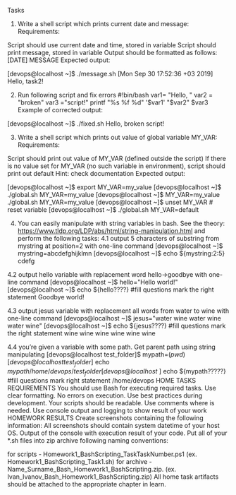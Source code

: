 Tasks
 1. Write a shell script which prints current date and message:
Requirements:

Script should use current date and time, stored in variable
Script should print message, stored in variable
Output should be formatted as follows: [DATE] MESSAGE
Expected output:

[devops@localhost ~]$ ./message.sh
[Mon Sep 30 17:52:36 +03 2019] Hello, task2!
 

2. Run following script and fix errors
#!bin/bash
var1= "Hello, "
var2 = "broken"
var3 ="script!"
printf "%s %f %d" '$var1' "$var2" $var3
Example of corrected output:

[devops@localhost ~]$ ./fixed.sh
Hello, broken script!
 

3. Write a shell script which prints out value of global variable MY_VAR: 
Requirements:

Script should print out value of MY_VAR (defined outside the script)
If there is no value set for MY_VAR (no such variable in environment), script should print out default
Hint: check documentation
Expected output:

[devops@localhost ~]$ export MY_VAR=my_value
[devops@localhost ~]$ ./global.sh
MY_VAR=my_value
[devops@localhost ~]$ MY_VAR=my_value ./global.sh 
MY_VAR=my_value
[devops@localhost ~]$ unset MY_VAR  # reset variable
[devops@localhost ~]$ ./global.sh
MY_VAR=default
 

4. You can easily manipulate with string variables in bash. See the theory: https://www.tldp.org/LDP/abs/html/string-manipulation.html and perform the following tasks:
4.1 output 5 characters of substring from mystring at position=2 with one-line command
[devops@localhost ~]$ mystring=abcdefghijklmn
[devops@localhost ~]$ echo ${mystring:2:5}
cdefg
 

4.2 output hello variable with replacement word hello->goodbye with one-line command
[devops@localhost ~]$ hello="Hello world!"
[devops@localhost ~]$ echo ${hello????} #fill questions mark the right statement
Goodbye world!
 

4.3 output jesus variable with replacement all words from water to wine with one-line command
[devops@localhost ~]$ jesus="water wine water wine water wine"
[devops@localhost ~]$ echo ${jesus????} #fill questions mark the right statement
wine wine wine wine wine wine
 

4.4 you’re given a variable with some path. Get parent path using string manipulating
[devops@localhost test_folder]$ mypath=$(pwd)
[devops@localhost test_folder]$ echo ${mypath}
/home/devops/test_folder
[devops@localhost ~]$ echo ${mypath?????} #fill questions mark right statement
/home/devops
HOME TASKS REQUIREMENTS
You should use Bash for executing required tasks.
Use clear formatting.
No errors on execution.
Use best practices during development.
Your scripts should be readable.
Use comments where is needed.
Use console output and logging to show result of your work
HOMEWORK RESULTS
Create screenshots containing the following information:
All screenshots should contain system datetime of your host OS.
Output of the console with execution result of your code.
Put all of your  *.sh files into zip archive following naming conventions:

for scripts - Homework1_BashScripting_TaskTaskNumber.ps1 (ex. Homework1_BashScripting_Task1.sh)
for archive - Name_Surname_Bash_Homework1_BashScripting.zip. (ex. Ivan_Ivanov_Bash_Homework1_BashScripting.zip)
All home task artifacts should be attached to the appropriate chapter in learn.
